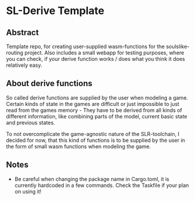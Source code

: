 # SL-Derive Template
## Abstract
Template repo, for creating user-supplied wasm-functions for the soulslike-routing project.
Also includes a small webapp for testing purposes, where you can check, if your derive function
works / does what you think it does relatively easy.

## About derive functions
So called derive functions are supplied by the user when modeling a game.
Certain kinds of state in the games are difficult or just impossible to just read from the games
memory - They have to be derived from all kinds of different information, like combining parts of the
model, current basic state and previous states.

To not overcomplicate the game-agnostic nature of the SLR-toolchain, I decided for now, that this
kind of functions is to be supplied by the user in the form of small wasm functions when modeling
the game.

## Notes
 - Be careful when changing the package name in Cargo.toml, it is currently hardcoded in a few commands. Check the Taskfile if your plan on using it!
